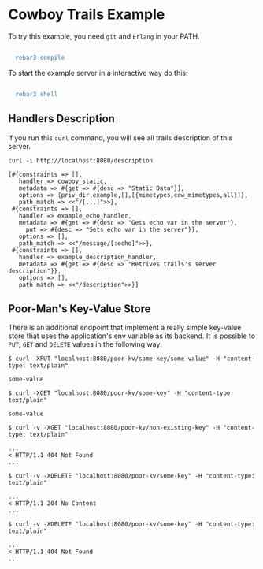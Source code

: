# Cowboy Trails Example

To try this example, you need `git` and `Erlang` in your PATH.

```erlang

  rebar3 compile
```

To start the example server in a interactive way do this:
```erlang

  rebar3 shell
```

## Handlers Description

if you run this `curl` command, you will see all trails description of this server.

```
curl -i http://localhost:8080/description

[#{constraints => [],
   handler => cowboy_static,
   metadata => #{get => #{desc => "Static Data"}},
   options => {priv_dir,example,[],[{mimetypes,cow_mimetypes,all}]},
   path_match => <<"/[...]">>},
 #{constraints => [],
   handler => example_echo_handler,
   metadata => #{get => #{desc => "Gets echo var in the server"},
     put => #{desc => "Sets echo var in the server"}},
   options => [],
   path_match => <<"/message/[:echo]">>},
 #{constraints => [],
   handler => example_description_handler,
   metadata => #{get => #{desc => "Retrives trails's server description"}},
   options => [],
   path_match => <<"/description">>}]
```

## Poor-Man's Key-Value Store

There is an  additional endpoint that implement a really simple key-value store
that uses the application's env variable as its backend. It is possible to `PUT`,
`GET` and `DELETE` values in the following way:

```
$ curl -XPUT "localhost:8080/poor-kv/some-key/some-value" -H "content-type: text/plain"

some-value

$ curl -XGET "localhost:8080/poor-kv/some-key" -H "content-type: text/plain"

some-value

$ curl -v -XGET "localhost:8080/poor-kv/non-existing-key" -H "content-type: text/plain"

...
< HTTP/1.1 404 Not Found
...

$ curl -v -XDELETE "localhost:8080/poor-kv/some-key" -H "content-type: text/plain"

...
< HTTP/1.1 204 No Content
...

$ curl -v -XDELETE "localhost:8080/poor-kv/some-key" -H "content-type: text/plain"

...
< HTTP/1.1 404 Not Found
...
```
